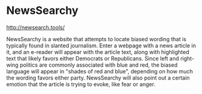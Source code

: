 # NewsSearchy
http://newsearch.tools/

NewsSearchy is a website that attempts to locate biased wording that is typically found in slanted journalism. Enter a webpage with a news article in it, and an e-reader will appear with the article text, along with highlighted text that likely favors either Democrats or Republicans. Since left and right-wing politics are commonly associated with blue and red, the biased language will appear in "shades of red and blue", depending on how much the wording favors either party. NewsSearchy will also point out a certain emotion that the article is trying to evoke, like fear or anger.
